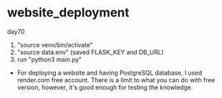 # website_deployment
day70

1. "source venv/bin/activate"
2. "source data.env" (saved FLASK_KEY and DB_URL)
3.  run "python3 main.py"

* For deploying a website and having PostgreSQL database, I used render.com free account. There is a limit to what you can do with free version, however, it's good enough for testing the knowledge.
